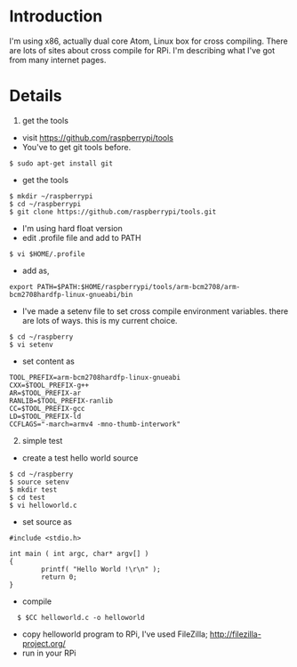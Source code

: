 # Introduction #

I'm using x86, actually dual core Atom, Linux box for cross compiling.
There are lots of sites about cross compile for RPi. I'm describing what I've got from many internet pages.


# Details #
1. get the tools
  * visit https://github.com/raspberrypi/tools
  * You've to get git tools before.
```
$ sudo apt-get install git
```
  * get the tools
```
$ mkdir ~/raspberrypi
$ cd ~/raspberrypi
$ git clone https://github.com/raspberrypi/tools.git
```
  * I'm using hard float version
  * edit .profile file and add to PATH
```
$ vi $HOME/.profile
```
  * add as,
```
export PATH=$PATH:$HOME/raspberrypi/tools/arm-bcm2708/arm-bcm2708hardfp-linux-gnueabi/bin
```
  * I've made a setenv file to set cross compile environment variables. there are lots of ways. this is my current choice.
```
$ cd ~/raspberry
$ vi setenv
```
  * set content as
```
TOOL_PREFIX=arm-bcm2708hardfp-linux-gnueabi
CXX=$TOOL_PREFIX-g++
AR=$TOOL_PREFIX-ar
RANLIB=$TOOL_PREFIX-ranlib
CC=$TOOL_PREFIX-gcc
LD=$TOOL_PREFIX-ld
CCFLAGS="-march=armv4 -mno-thumb-interwork"
```

2. simple test
  * create a test hello world source
```
$ cd ~/raspberry
$ source setenv
$ mkdir test
$ cd test
$ vi helloworld.c
```
  * set source as
```
#include <stdio.h>

int main ( int argc, char* argv[] )
{
        printf( "Hello World !\r\n" );
        return 0;
}
```
  * compile
```
  $ $CC helloworld.c -o helloworld
```
  * copy helloworld program to RPi, I've used FileZilla; http://filezilla-project.org/
  * run in your RPi